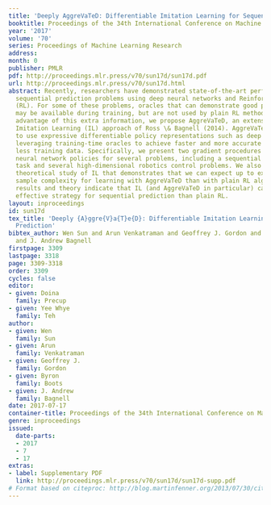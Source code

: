 ```yaml
---
title: 'Deeply AggreVaTeD: Differentiable Imitation Learning for Sequential Prediction'
booktitle: Proceedings of the 34th International Conference on Machine Learning
year: '2017'
volume: '70'
series: Proceedings of Machine Learning Research
address: 
month: 0
publisher: PMLR
pdf: http://proceedings.mlr.press/v70/sun17d/sun17d.pdf
url: http://proceedings.mlr.press/v70/sun17d.html
abstract: Recently, researchers have demonstrated state-of-the-art performance on
  sequential prediction problems using deep neural networks and Reinforcement Learning
  (RL). For some of these problems, oracles that can demonstrate good performance
  may be available during training, but are not used by plain RL methods. To take
  advantage of this extra information, we propose AggreVaTeD, an extension of the
  Imitation Learning (IL) approach of Ross \& Bagnell (2014). AggreVaTeD allows us
  to use expressive differentiable policy representations such as deep networks, while
  leveraging training-time oracles to achieve faster and more accurate solutions with
  less training data. Specifically, we present two gradient procedures that can learn
  neural network policies for several problems, including a sequential prediction
  task and several high-dimensional robotics control problems. We also provide a comprehensive
  theoretical study of IL that demonstrates that we can expect up to exponentially-lower
  sample complexity for learning with AggreVaTeD than with plain RL algorithms. Our
  results and theory indicate that IL (and AggreVaTeD in particular) can be a more
  effective strategy for sequential prediction than plain RL.
layout: inproceedings
id: sun17d
tex_title: 'Deeply {A}ggre{V}a{T}e{D}: Differentiable Imitation Learning for Sequential
  Prediction'
bibtex_author: Wen Sun and Arun Venkatraman and Geoffrey J. Gordon and Byron Boots
  and J. Andrew Bagnell
firstpage: 3309
lastpage: 3318
page: 3309-3318
order: 3309
cycles: false
editor:
- given: Doina
  family: Precup
- given: Yee Whye
  family: Teh
author:
- given: Wen
  family: Sun
- given: Arun
  family: Venkatraman
- given: Geoffrey J.
  family: Gordon
- given: Byron
  family: Boots
- given: J. Andrew
  family: Bagnell
date: 2017-07-17
container-title: Proceedings of the 34th International Conference on Machine Learning
genre: inproceedings
issued:
  date-parts:
  - 2017
  - 7
  - 17
extras:
- label: Supplementary PDF
  link: http://proceedings.mlr.press/v70/sun17d/sun17d-supp.pdf
# Format based on citeproc: http://blog.martinfenner.org/2013/07/30/citeproc-yaml-for-bibliographies/
---
```

